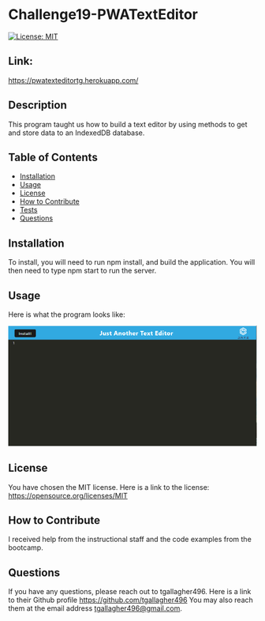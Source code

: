 # Challenge19-PWATextEditor

  [![License: MIT](https://img.shields.io/badge/License-MIT-yellow.svg)](https://opensource.org/licenses/MIT)
  
## Link:
  https://pwatexteditortg.herokuapp.com/

## Description

This program taught us how to build a text editor by using methods to get and store data to an IndexedDB database.   

## Table of Contents

- [Installation](#installation)
- [Usage](#usage)
- [License](#license)
- [How to Contribute](#how-to-contribute)
- [Tests](#tests)
- [Questions](#questions)


## Installation

To install, you will need to run npm install, and build the application.  You will then need to type npm start to run the server.

## Usage

Here is what the program looks like:

    
![ReadMe Image](/images/ReadMePic.PNG)


## License

You have chosen the MIT license.  Here is a link to the license: https://opensource.org/licenses/MIT
    
## How to Contribute

I received help from the instructional staff and the code examples from the bootcamp.

## Questions

If you have any questions, please reach out to tgallagher496.
Here is a link to their Github profile https://github.com/tgallagher496
You may also reach them at the email address tgallagher496@gmail.com.
